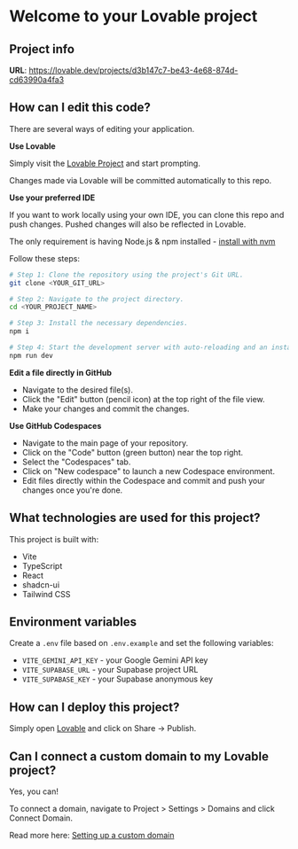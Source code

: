 # Welcome to your Lovable project

## Project info

**URL**: https://lovable.dev/projects/d3b147c7-be43-4e68-874d-cd63990a4fa3

## How can I edit this code?

There are several ways of editing your application.

**Use Lovable**

Simply visit the [Lovable Project](https://lovable.dev/projects/d3b147c7-be43-4e68-874d-cd63990a4fa3) and start prompting.

Changes made via Lovable will be committed automatically to this repo.

**Use your preferred IDE**

If you want to work locally using your own IDE, you can clone this repo and push changes. Pushed changes will also be reflected in Lovable.

The only requirement is having Node.js & npm installed - [install with nvm](https://github.com/nvm-sh/nvm#installing-and-updating)

Follow these steps:

```sh
# Step 1: Clone the repository using the project's Git URL.
git clone <YOUR_GIT_URL>

# Step 2: Navigate to the project directory.
cd <YOUR_PROJECT_NAME>

# Step 3: Install the necessary dependencies.
npm i

# Step 4: Start the development server with auto-reloading and an instant preview.
npm run dev
```

**Edit a file directly in GitHub**

- Navigate to the desired file(s).
- Click the "Edit" button (pencil icon) at the top right of the file view.
- Make your changes and commit the changes.

**Use GitHub Codespaces**

- Navigate to the main page of your repository.
- Click on the "Code" button (green button) near the top right.
- Select the "Codespaces" tab.
- Click on "New codespace" to launch a new Codespace environment.
- Edit files directly within the Codespace and commit and push your changes once you're done.

## What technologies are used for this project?

This project is built with:

- Vite
- TypeScript
- React
- shadcn-ui
- Tailwind CSS

## Environment variables

Create a `.env` file based on `.env.example` and set the following variables:

- `VITE_GEMINI_API_KEY` - your Google Gemini API key
- `VITE_SUPABASE_URL` - your Supabase project URL
- `VITE_SUPABASE_KEY` - your Supabase anonymous key

## How can I deploy this project?

Simply open [Lovable](https://lovable.dev/projects/d3b147c7-be43-4e68-874d-cd63990a4fa3) and click on Share -> Publish.

## Can I connect a custom domain to my Lovable project?

Yes, you can!

To connect a domain, navigate to Project > Settings > Domains and click Connect Domain.

Read more here: [Setting up a custom domain](https://docs.lovable.dev/tips-tricks/custom-domain#step-by-step-guide)
